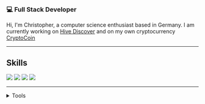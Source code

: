 ### 💻 Full Stack Developer
Hi, 
I'm Christopher, a computer science enthusiast based in Germany. I am currently working on [Hive Discover](https://github.com/hive-discover/Hive-Discover-Backend) and on my own cryptocurrency [CryptoCoin](https://github.com/Christopher-06/Crypto-Coin)
***

## Skills 
<img src="https://img.shields.io/badge/Web-JS%2C%20CSS%2C%20ASP.NET%2C%20Django-red?style=for-the-badge" />
<img src="https://img.shields.io/badge/C%23-SERVER%2C%20DESKTOP%2C%20GAMES%2C%20APPS-brightgreen?style=for-the-badge" />
<img src="https://img.shields.io/badge/PYTHON-SERVER%2C ML%2C Blockchain%2C AI%2C ROBOTICS-brightgreen?style=for-the-badge" />

<img src="https://img.shields.io/badge/OS-WINDOWS%2C%20LINUX-yellow?style=for-the-badge" />

***


<details>
  <summary>Tools</summary> 
  
  - VS Code and Visual Studio
  - Arduino IDE
  - Unity
  - Blender and Gimp
  - Canva
  - Office365
</details>

